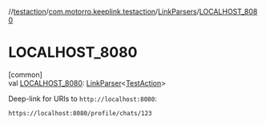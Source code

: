 //[testaction](../../../index.md)/[com.motorro.keeplink.testaction](../index.md)/[LinkParsers](index.md)/[LOCALHOST_8080](-l-o-c-a-l-h-o-s-t_8080.md)

# LOCALHOST_8080

[common]\
val [LOCALHOST_8080](-l-o-c-a-l-h-o-s-t_8080.md): [LinkParser](../../../../deeplink/deeplink/com.motorro.keeplink.deeplink/-link-parser/index.md)&lt;[TestAction](../-test-action/index.md)&gt;

Deep-link for URIs to `http://localhost:8080`:

`https://localhost:8080/profile/chats/123`
